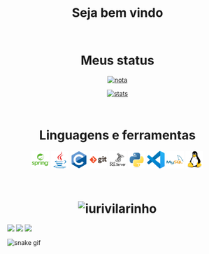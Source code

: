 <h1 align="center">Seja bem vindo</h1>

<p align="left"> <a href="https://github.com/iurivilarinho"><!---<img src="https://i.imgur.com/nQqd4GR.png" alt="banner" />---></a> </p><br>

<h1 align="center">Meus status</h1>

<p align="center"> <a href="https://github.com/ryo-ma/github-profile-trophy"><img src="https://github-readme-stats.vercel.app/api?username=iurivilarinho&show_icons=true&theme=jolly" alt="nota"</p><br>
<p align="center"> <a href="https://github.com/anuraghazra/github-readme-stats"><img src="https://github-readme-stats.vercel.app/api/top-langs/?username=iurivilarinho&theme=jolly" alt="stats" /></a> </p><br>

<h1 align="center">Linguagens e ferramentas</h1>
<p align="center">
<div align="center" >
<img src="https://github.com/devicons/devicon/blob/master/icons/spring/spring-original-wordmark.svg" alt="java" width="40" height="40"/> </a>
<img src="https://github.com/devicons/devicon/blob/master/icons/java/java-original.svg" alt="java" width="40" height="40"/> </a>
<img src="https://github.com/devicons/devicon/blob/master/icons/c/c-original.svg" alt="c" width="40" height="40"/> </a>
<img src="https://github.com/devicons/devicon/blob/master/icons/git/git-original-wordmark.svg" alt="linux" width="40" height="40"/> </a>
<img src="https://github.com/devicons/devicon/blob/master/icons/microsoftsqlserver/microsoftsqlserver-plain-wordmark.svg" height="40"/> </a>
<img src="https://github.com/devicons/devicon/blob/master/icons/python/python-original.svg" alt="python" width="40" height="40"/> </a>
<img src="https://github.com/devicons/devicon/blob/master/icons/vscode/vscode-original.svg" alt="vscode" width="40" height="40"/> </a>
<img src="https://raw.githubusercontent.com/devicons/devicon/master/icons/mysql/mysql-original-wordmark.svg" alt="mysql" width="40" height="40"/> </a>
<img src="https://raw.githubusercontent.com/devicons/devicon/master/icons/linux/linux-original.svg" alt="linux" width="40" height="40"/> </a></p><br>

</div>

<p><h1 align="center"><img align="center" src="https://github-readme-streak-stats.herokuapp.com/?user=iurivilarinho&theme=dark" alt="iurivilarinho" /></h1></p>

<div> 
  
   <a href = "mailto:iuri-vilarinho@hotmail.com"><img src="https://www.google.com/url?sa=i&url=https%3A%2F%2Fworldvectorlogo.com%2Fpt%2Flogo%2Fwhatsapp-business&psig=AOvVaw2fY0_a74jUOLiXK59Tsdk1&ust=1679425109984000&source=images&cd=vfe&ved=0CBAQjRxqFwoTCID2_ZqY6_0CFQAAAAAdAAAAABAF" target="_blank"></a>
  <a href = "mailto:iuri-vilarinho@hotmail.com"><img src="https://img.shields.io/badge/-Hotmail-%23333?style=for-the-badge&logo=hotmail&logoColor=white" target="_blank"></a>
  <a href="https://www.linkedin.com/in/iuri-vilarinho-0baa17140/" target="_blank"><img src="https://img.shields.io/badge/-LinkedIn-%230077B5?style=for-the-badge&logo=linkedin&logoColor=white" target="_blank"></a> 

![snake gif](https://github.com/iurivilarinho/iurivilarinho/blob/output/github-contribution-grid-snake.svg)
<!--- - 👋 Hi, I’m @iurivilarinho
- 👀 I’m interested in job opportunities in the areas of software development and database.
- 🌱 I’m currently learning new techniques in front-end (Java Script - React Native) and database.
- 💞️ I’m looking to collaborate on for the development of the institution which I aim to integrate, putting my knowledge into practice and looking for innovative and versatile ways to solve problems.
- 📫 How to reach me, email: iuri-vilarinho@hotmail.com || whatsapp: +55034996444008.--->

<!---
iurivilarinho/iurivilarinho is a ✨ special ✨ repository because its `README.md` (this file) appears on your GitHub profile.
You can click the Preview link to take a look at your changes.
--->
